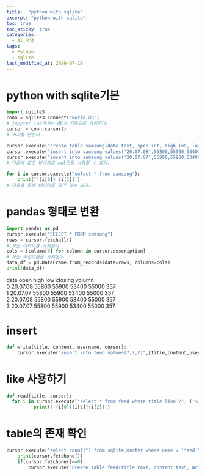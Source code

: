 ```yaml
---
title:  "python with sqlite"
excerpt: "python with sqlite"
toc: true
toc_sticky: true
categories:
  - AI_개념
tags:
  - Python
  - sqlite
last_modified_at: 2020-07-10
---
```

# python with sqlite기본 
```python
import sqlite3
conn = sqlite3.connect('world.db')
# jupyter lab에서는 db가 자동으로 생성된다.
cursor = conn.cursor()
# 커서를 만든다

cursor.execute("create table samsung(date text, open int, high int, low int, closing int, volumn int)")
cursor.execute("insert into samsung values('20.07.08',55800,55900,53400,55000,357)")
cursor.execute("insert into samsung values('20.07.07',55800,55900,53400,55000,357)")
# 다음과 같은 방식으로 sql문을 사용할 수 있다.

for i in cursor.execute("select * from samsung"):
    print(f'{i[0]} {i[1]}')
# 다음을 통해 데이터를 확인 할수 있다.

```

# pandas 형태로 변환
```python
import pandas as pd
cursor.execute("SELECT * FROM samsung")
rows = cursor.fetchall()
# 모든 데이터를 가져온다
cols = [column[0] for column in cursor.description]
# 모든 속성이름을 가져온다
data_df = pd.DataFrame.from_records(data=rows, columns=cols)
print(data_df)
```
   date   open   high    low  closing  volumn  
0  20.07.08  55800  55900  53400    55000     357  
1  20.07.07  55800  55900  53400    55000     357   
2  20.07.08  55800  55900  53400    55000     357  
3  20.07.07  55800  55900  53400    55000     357  
# insert
```python
def write(title, content, username, cursor):
    cursor.execute("insert into feed values(?,?,?)",(title,content,username))
```

# like 사용하기
```python
def read(title, cursor):
  for i in cursor.execute("select * from feed where title like ?", ('%'+title+'%',)):
          print(f'{i[0]}{i[1]}{i[2]}')
```
# table의 존재 확인
```python
cursor.execute("select count(*) from sqlite_master where name = 'feed'")
    print(cursor.fetchone())
    if(cursor.fetchone()==0):
        cursor.execute("create table feed(title text, content text, Writer text)")
```
